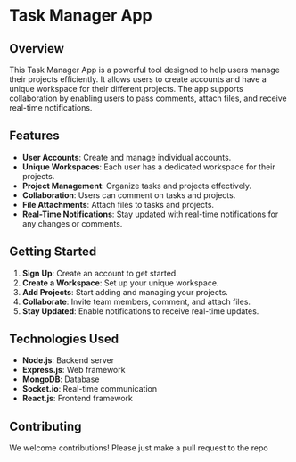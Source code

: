 # Task Manager App

## Overview
This Task Manager App is a powerful tool designed to help users manage their projects efficiently. It allows users to create accounts and have a unique workspace for their different projects. The app supports collaboration by enabling users to pass comments, attach files, and receive real-time notifications.

## Features
- **User Accounts**: Create and manage individual accounts.
- **Unique Workspaces**: Each user has a dedicated workspace for their projects.
- **Project Management**: Organize tasks and projects effectively.
- **Collaboration**: Users can comment on tasks and projects.
- **File Attachments**: Attach files to tasks and projects.
- **Real-Time Notifications**: Stay updated with real-time notifications for any changes or comments.

## Getting Started
1. **Sign Up**: Create an account to get started.
2. **Create a Workspace**: Set up your unique workspace.
3. **Add Projects**: Start adding and managing your projects.
4. **Collaborate**: Invite team members, comment, and attach files.
5. **Stay Updated**: Enable notifications to receive real-time updates.

## Technologies Used
- **Node.js**: Backend server
- **Express.js**: Web framework
- **MongoDB**: Database
- **Socket.io**: Real-time communication
- **React.js**: Frontend framework

## Contributing
We welcome contributions! Please just make a pull request to the repo
